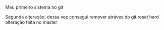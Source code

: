 Meu primeiro sistema no git

Segunda alteração, dessa vez consegui remover atráves do git reset hard
alteração feita no master

